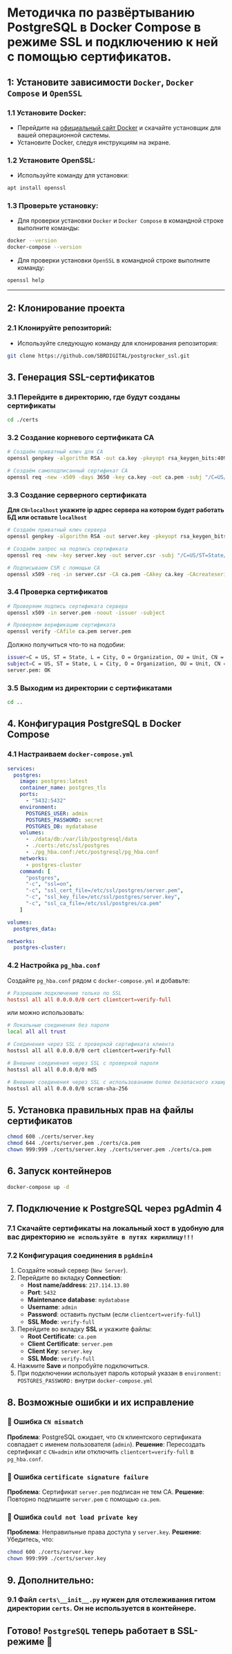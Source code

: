 # Методичка по развёртыванию PostgreSQL в Docker Compose в режиме SSL и подключению к ней с помощью сертификатов.

## 1: Установите зависимости `Docker`, `Docker Compose` и `OpenSSL`

### 1.1 Установите Docker:
   - Перейдите на [официальный сайт Docker](https://www.docker.com/products/docker-desktop) и скачайте установщик для вашей операционной системы.
   - Установите Docker, следуя инструкциям на экране.

### 1.2 Установите OpenSSL:
   - Используйте команду для установки:
```bash
apt install openssl
```

### 1.3 Проверьте установку:
   - Для проверки установки `Docker` и `Docker Compose` в командной строке выполните команды:
```bash
docker --version
docker-compose --version
```
   - Для проверки установки `OpenSSL` в командной строке выполните команду:
```bash
openssl help
```

---
## 2: Клонирование проекта

### 2.1 Клонируйте репозиторий:
   - Используйте следующую команду для клонирования репозитория:
```bash
git clone https://github.com/SBRDIGITAL/postgrocker_ssl.git
```

## 3. Генерация SSL-сертификатов

### 3.1 Перейдите в директорию, где будут созданы сертификаты

```bash
cd ./certs
```

### 3.2 Создание корневого сертификата CA

```bash
# Создаём приватный ключ для CA
openssl genpkey -algorithm RSA -out ca.key -pkeyopt rsa_keygen_bits:4096

# Создаём самоподписанный сертификат CA
openssl req -new -x509 -days 3650 -key ca.key -out ca.pem -subj "/C=US/ST=State/L=City/O=Organization/OU=Unit/CN=MyCA"
```

### 3.3 Создание серверного сертификата
**Для `CN=localhost` укажите ip адрес сервера на котором будет работать БД или оставьте `localhost`** 
```bash
# Создаём приватный ключ сервера
openssl genpkey -algorithm RSA -out server.key -pkeyopt rsa_keygen_bits:2048

# Создаём запрос на подпись сертификата
openssl req -new -key server.key -out server.csr -subj "/C=US/ST=State/L=City/O=Organization/OU=Unit/CN=localhost"

# Подписываем CSR с помощью CA
openssl x509 -req -in server.csr -CA ca.pem -CAkey ca.key -CAcreateserial -out server.pem -days 365 -sha256
```

### 3.4 Проверка сертификатов

```bash
# Проверяем подпись сертификата сервера
openssl x509 -in server.pem -noout -issuer -subject

# Проверяем верификацию сертификата
openssl verify -CAfile ca.pem server.pem
```

Должно получиться что-то на подобии:
```bash
issuer=C = US, ST = State, L = City, O = Organization, OU = Unit, CN = MyCA
subject=C = US, ST = State, L = City, O = Organization, OU = Unit, CN = 1.2.3.4
server.pem: OK
```
### 3.5 Выходим из директории с сертификатами

```bash
cd ..
```
## 4. Конфигурация PostgreSQL в Docker Compose

### 4.1 Настраиваем `docker-compose.yml`

```yaml
services:
  postgres:
    image: postgres:latest
    container_name: postgres_tls
    ports:
      - "5432:5432"
    environment:
      POSTGRES_USER: admin
      POSTGRES_PASSWORD: secret
      POSTGRES_DB: mydatabase
    volumes:
      - ./data/db:/var/lib/postgresql/data
      - ./certs:/etc/ssl/postgres
      - ./pg_hba.conf:/etc/postgresql/pg_hba.conf
    networks:
      - postgres-cluster
    command: [
      "postgres",
      "-c", "ssl=on",
      "-c", "ssl_cert_file=/etc/ssl/postgres/server.pem",
      "-c", "ssl_key_file=/etc/ssl/postgres/server.key",
      "-c", "ssl_ca_file=/etc/ssl/postgres/ca.pem"
    ]

volumes:
  postgres_data:

networks:
  postgres-cluster:
```

### 4.2 Настройка `pg_hba.conf`

Создайте `pg_hba.conf` рядом с `docker-compose.yml` и добавьте:

```conf
# Разрешаем подключение только по SSL
hostssl all all 0.0.0.0/0 cert clientcert=verify-full
```
или можно использовать:
```bash
# Локальные соединения без пароля
local all all trust

# Соединения через SSL с проверкой сертификата клиента
hostssl all all 0.0.0.0/0 cert clientcert=verify-full

# Внешние соединения через SSL с проверкой пароля
hostssl all all 0.0.0.0/0 md5

# Внешние соединения через SSL с использованием более безопасного хэширования (SCRAM)
hostssl all all 0.0.0.0/0 scram-sha-256
```
## 5. Установка правильных прав на файлы сертификатов

```bash
chmod 600 ./certs/server.key
chmod 644 ./certs/server.pem ./certs/ca.pem
chown 999:999 ./certs/server.key ./certs/server.pem ./certs/ca.pem
```

## 6. Запуск контейнеров

```bash
docker-compose up -d
```

## 7. Подключение к PostgreSQL через pgAdmin 4

### 7.1 Скачайте сертификаты на локальный хост в удобную для вас директорию `не используйте в путях кириллицу!!!`
### 7.2 Конфигурация соединения в `pgAdmin4`
1. Создайте новый сервер (`New Server`).
2. Перейдите во вкладку **Connection**:
    - **Host name/address**: `217.114.13.80`
    - **Port**: `5432`
    - **Maintenance database**: `mydatabase`
    - **Username**: `admin`
    - **Password**: оставить пустым (если `clientcert=verify-full`)
    - **SSL Mode**: `verify-full`
3. Перейдите во вкладку **SSL** и укажите файлы:
    - **Root Certificate**: `ca.pem`
    - **Client Certificate**: `server.pem`
    - **Client Key**: `server.key`
    - **SSL Mode**: `verify-full`
4. Нажмите **Save** и попробуйте подключиться.
5. При подключении использует пароль который указан в `environment: POSTGRES_PASSWORD:` внутри `docker-compose.yml`

## 8. Возможные ошибки и их исправление
### 🔹 Ошибка `CN mismatch`
**Проблема**: PostgreSQL ожидает, что `CN` клиентского сертификата совпадает с именем пользователя (`admin`).
**Решение**: Пересоздать сертификат с `CN=admin` или отключить `clientcert=verify-full` в `pg_hba.conf`.

### 🔹 Ошибка `certificate signature failure`
**Проблема**: Сертификат `server.pem` подписан не тем CA.
**Решение**: Повторно подпишите `server.pem` с помощью `ca.pem`.

### 🔹 Ошибка `could not load private key`
**Проблема**: Неправильные права доступа у `server.key`.
**Решение**: Убедитесь, что:
```bash
chmod 600 ./certs/server.key
chown 999:999 ./certs/server.key
```

## 9. Дополнительно:
### 9.1 Файл `certs\__init__.py` нужен для отслеживания гитом директории `certs`. Он не используется в контейнере.
## Готово! `PostgreSQL` теперь работает в SSL-режиме 🚀
